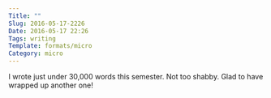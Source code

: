 ```yaml
---
Title: ""
Slug: 2016-05-17-2226
Date: 2016-05-17 22:26
Tags: writing
Template: formats/micro
Category: micro
---
```


I wrote just under 30,000 words this semester. Not too shabby. Glad to have wrapped up another one!
